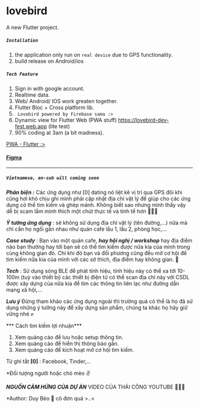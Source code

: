 # lovebird

A new Flutter project.

##### ``` Installation ```
1. the application only run on ```real device``` due to GPS functionality.
2. build release on Android/ios


##### ``` Tech Feature ```
1. Sign in with google account.
2. Realtime data.
3. Web/ Android/ IOS work greaten together.
4. Flutter Bloc + Cross platform lib.
4. ``` Lovebird powered by Firebase sama :>```
5. Dynamic view for Flutter Web (PWA stuff) https://lovebird-dev-fest.web.app (lite test)
5. 90% coding at 3am (a bit madness).

[PWA - Flutter :> ](https://lovebird-dev-fest.web.app)
#### [Figma](https://www.figma.com/file/HCAaJg9ldN4Vc2JGBSalHo/LoveBird?node-id=0%3A1)

-------
##### ```Vietnamese, en-sub will coming soon```
***Phản biện :*** Các ứng dụng như [0] dating nó liệt kê vị trí qua GPS đôi khi cũng hơi khó chịu ghi mình phải cập nhật địa chỉ vật lý để giúp cho các ứng dụng có thể tìm kiếm và ghép mảnh. Không biết sao nhưng mình thấy vậy dễ bị scam lắm mình thích một chút thực tế và tinh tế hơn 👷🏻‍♂️

***Ý tưởng ứng dụng*** : sẽ không sử dụng địa chỉ vật lý (tên đường,...) nữa mà chỉ cần họ ngồi gần nhau như quán cafe lầu 1, lầu 2, phòng học,...

***Case study*** : Bạn vào một quán cafe, ***hay hội nghị / workshop*** hay địa điểm nào bạn thường hay tới bạn sẽ có thể tìm kiếm được nữa kia của mình trong cùng không gian đó. Chỉ khi đó bạn và đối phương cũng đều mở cơ hội để tìm kiếm nữa kia của mình với các sở thích, địa điểm hay không gian. :heart_decoration:

***Tech*** : Sử dụng sóng BLE để phát tính hiệu, tính hiệu này có thể xa tới 10-100m (tuỳ vào thiết bị) các thiết bị điện tử có thể scan địa chỉ này với CSDL được xây dựng của nữa kia để tìm các thông tin liên lạc như đường dẫn mạng xã hội,...

***Lưu ý*** Đừng tham khảo các ứng dụng ngoài thì trường quá có thể là họ đã sử dụng những ý tưởng này để xây dựng sản phẩm, chúng ta khác họ hãy giữ vững nhé ✊

*** Cách tìm kiếm lợi nhuận***
1. Xem quảng cáo để lưu hoặc setup thông tin.
2. Xem quảng cáo để hiển thị thông báo gần.
3. Xem quảng cáo để kích hoạt mở cơ hội tìm kiếm.


Từ ghi tắt
**[0]** : Facebook, Tinder,...

*Đối tượng người hoặc chó mèo :v: 


***NGUỒN CẢM HỨNG CỦA DỰ ÁN*** VIDEO CỦA THÁI CÔNG YOUTUBE 💁🏻‍♂️

*Author: Duy Béo 🖤 cô đơn quá >..<

